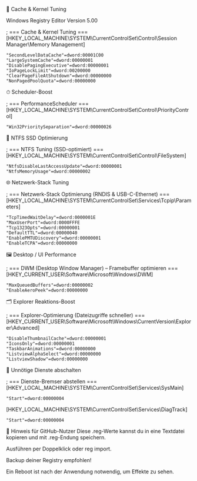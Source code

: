 📁 Cache & Kernel Tuning

Windows Registry Editor Version 5.00

; === Cache & Kernel Tuning ===
[HKEY_LOCAL_MACHINE\SYSTEM\CurrentControlSet\Control\Session Manager\Memory Management]
```
"SecondLevelDataCache"=dword:00001C00
"LargeSystemCache"=dword:00000001
"DisablePagingExecutive"=dword:00000001
"IoPageLockLimit"=dword:00200000
"ClearPageFileAtShutdown"=dword:00000000
"NonPagedPoolQuota"=dword:00000000
```


⏱ Scheduler-Boost

; === PerformanceScheduler ===
[HKEY_LOCAL_MACHINE\SYSTEM\CurrentControlSet\Control\PriorityControl]
```
"Win32PrioritySeparation"=dword:00000026
```


💾 NTFS SSD Optimierung

; === NTFS Tuning (SSD-optimiert) ===
[HKEY_LOCAL_MACHINE\SYSTEM\CurrentControlSet\Control\FileSystem]
```
"NtfsDisableLastAccessUpdate"=dword:00000001
"NtfsMemoryUsage"=dword:00000002
```


🌐 Netzwerk-Stack Tuning

; === Netzwerk-Stack Optimierung (RNDIS & USB-C-Ethernet) ===
[HKEY_LOCAL_MACHINE\SYSTEM\CurrentControlSet\Services\Tcpip\Parameters]
```
"TcpTimedWaitDelay"=dword:0000001E
"MaxUserPort"=dword:0000FFFE
"Tcp1323Opts"=dword:00000001
"DefaultTTL"=dword:00000040
"EnablePMTUDiscovery"=dword:00000001
"EnableTCPA"=dword:00000000
```


🖼 Desktop / UI Performance

; === DWM (Desktop Window Manager) – Framebuffer optimieren ===
[HKEY_CURRENT_USER\Software\Microsoft\Windows\DWM]
```
"MaxQueuedBuffers"=dword:00000002
"EnableAeroPeek"=dword:00000000
```


🗂 Explorer Reaktions-Boost

; === Explorer-Optimierung (Dateizugriffe schneller) ===
[HKEY_CURRENT_USER\Software\Microsoft\Windows\CurrentVersion\Explorer\Advanced]
```
"DisableThumbnailCache"=dword:00000001
"IconsOnly"=dword:00000001
"TaskbarAnimations"=dword:00000000
"ListviewAlphaSelect"=dword:00000000
"ListviewShadow"=dword:00000000
```

🛑 Unnötige Dienste abschalten

; === Dienste-Bremser abstellen ===
[HKEY_LOCAL_MACHINE\SYSTEM\CurrentControlSet\Services\SysMain]
```
"Start"=dword:00000004
```
[HKEY_LOCAL_MACHINE\SYSTEM\CurrentControlSet\Services\DiagTrack]
```
"Start"=dword:00000004
```

🧠 Hinweis für GitHub-Nutzer
Diese .reg-Werte kannst du in eine Textdatei kopieren und mit .reg-Endung speichern.

Ausführen per Doppelklick oder reg import.

Backup deiner Registry empfohlen!

Ein Reboot ist nach der Anwendung notwendig, um Effekte zu sehen.

